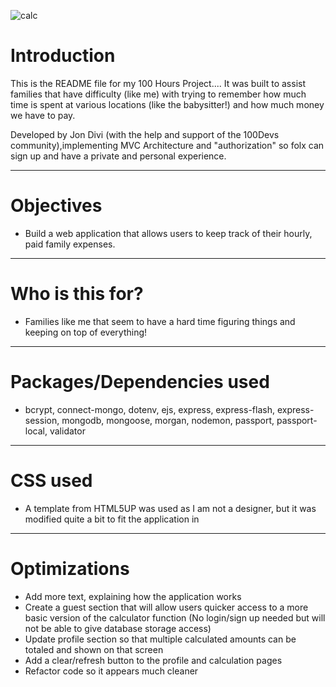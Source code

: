 ![calc](https://github.com/jondivi/Childcare-Calulator-Full-Stack-Version-/assets/98039686/238d5282-c7c2-45ce-954e-1ca5d156973c)


# Introduction

This is the README file for my 100 Hours Project....
It was built to assist families that have difficulty (like me) with trying to remember how much time is spent at various locations (like the babysitter!) and how much money we have to pay.

Developed by Jon Divi (with the help and support of the 100Devs community),implementing  MVC Architecture and "authorization" so folx can sign up and have a private and personal experience.  

---

# Objectives

- Build a web application that allows users to keep track of their hourly, paid family expenses.

---

# Who is this for? 

- Families like me that seem to have a hard time figuring things and keeping on top of everything!

---

# Packages/Dependencies used 

- bcrypt, connect-mongo, dotenv, ejs, express, express-flash, express-session, mongodb, mongoose, morgan, nodemon, passport, passport-local, 
  validator

---

# CSS used 

- A template from HTML5UP was used as I am not a designer, but it was modified quite a bit to fit the application in

---

# Optimizations
- Add more text, explaining how the application works
- Create a guest section that will allow users quicker access to a more basic version of the calculator function 
  (No login/sign up needed but will not be able to give database storage access)
- Update profile section so that multiple calculated amounts can be totaled and shown on that screen
- Add a clear/refresh button to the profile and calculation pages
- Refactor code so it appears much cleaner
